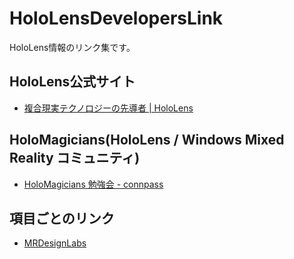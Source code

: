 # HoloLensDevelopersLink
HoloLens情報のリンク集です。

## HoloLens公式サイト

 * [複合現実テクノロジーの先導者 | HoloLens](https://www.microsoft.com/ja-jp/hololens)
 
## HoloMagicians(HoloLens / Windows Mixed Reality コミュニティ)

 * [HoloMagicians 勉強会 - connpass](https://hololens.connpass.com/)
 
 
## 項目ごとのリンク

 * [MRDesignLabs](MRDesignLabs/MRDesignLabs.md)
 